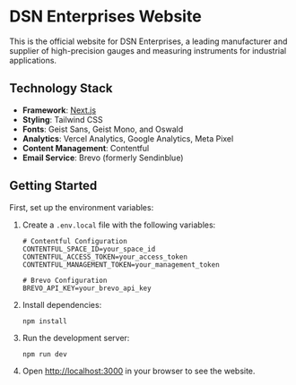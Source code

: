 # DSN Enterprises Website

This is the official website for DSN Enterprises, a leading manufacturer and supplier of high-precision gauges and measuring instruments for industrial applications.

## Technology Stack

- **Framework**: [Next.js](https://nextjs.org)
- **Styling**: Tailwind CSS
- **Fonts**: Geist Sans, Geist Mono, and Oswald
- **Analytics**: Vercel Analytics, Google Analytics, Meta Pixel
- **Content Management**: Contentful
- **Email Service**: Brevo (formerly Sendinblue)

## Getting Started

First, set up the environment variables:
1. Create a `.env.local` file with the following variables:
   ```
   # Contentful Configuration
   CONTENTFUL_SPACE_ID=your_space_id
   CONTENTFUL_ACCESS_TOKEN=your_access_token
   CONTENTFUL_MANAGEMENT_TOKEN=your_management_token
   
   # Brevo Configuration
   BREVO_API_KEY=your_brevo_api_key
   ```

2. Install dependencies:
   ```
   npm install
   ```

3. Run the development server:
   ```
   npm run dev
   ```

4. Open [http://localhost:3000](http://localhost:3000) in your browser to see the website.

